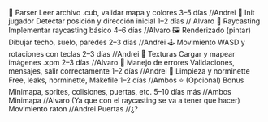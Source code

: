 📄 Parser	Leer archivo .cub, validar mapa y colores	3–5 días //Andrei
👤 Init jugador	Detectar posición y dirección inicial	1–2 días // Alvaro
🧠 Raycasting	Implementar raycasting básico	4–6 días //Alvaro
🖼️ Renderizado (pintar)	Dibujar techo, suelo, paredes	2–3 días //Andrei
🕹️ Movimiento	WASD y rotaciones con teclas	2–3 días //Andrei
🎨 Texturas	Cargar y mapear imágenes .xpm	2–3 días //Alvaro
🚫 Manejo de errores	Validaciones, mensajes, salir correctamente	1–2 días //Andrei
🧹 Limpieza y norminette	Free, leaks, norminette, Makefile	1–2 días //Ambos
⭐ (Opcional) Bonus	Minimapa, sprites, colisiones, puertas, etc.	5–10 días más //Ambos
	Minimapa //Alvaro (Ya que con el raycasting se va a tener que hacer)
	Movimiento raton //Andrei
	Puertas //¿?